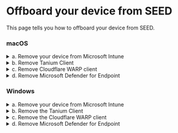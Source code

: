 # Offboard your device from SEED

This page tells you how to offboard your device from SEED.

<!-- tabs:start -->

### **macOS**

<details>
  <summary>a. Remove your device from Microsoft Intune</summary>

  1. Open the **Company Portal** application and click **Sign in**.

  <kbd>![sign-in](images/onboarding-for-macos/sign-in.png)</kbd>

  2. Log in using your TechPass account credentials.
     <!--- If you are a public officer, use your [WOG ID](terms-definitions).
     - If you are a vendor, use your [TechPass ID](terms-definitions).-->

     <kbd>![log-in-to-gcc](images/onboarding-for-macos/log-in-to-gcc.png)</kbd>

     ?> Your two-factor authentication(2FA) varies based on the authentication method you have [set up](https://account.activedirectory.windowsazure.com/Proofup.aspx). If you're using the text message method for authentication, after you enter your password, enter the verification code sent to your phone.

  3. Go to **Devices** and click the three dots beside the device you want to unenrol.
  4. Choose **Remove**.

  <kbd>![devices](images/onboarding-for-macos/devices-2.png)</kbd>
  5. When prompted to confirm the removal, select **Remove**.
  6. Click your profile icon and **Sign out** of **Company Portal**.


</details>

<details>
  <summary>b. Remove Tanium Client</summary>

  1. Open the **Terminal** app and run the following commands:

  ```
  sudo launchctl unload /Library/LaunchDaemons/com.tanium.taniumclient.plist

  sudo launchctl remove com.tanium.taniumclient > /dev/null 2>&1

  sudo rm /Library/LaunchDaemons/com.tanium.taniumclient.plist

  sudo rm /Library/LaunchDaemons/com.tanium.trace.recorder.plist

  sudo rm -rf /Library/Tanium/

  sudo rm /var/db/receipts/com.tanium.taniumclient.TaniumClient.pkg.bom

  sudo rm /var/db/receipts/com.tanium.taniumclient.TaniumClient.pkg.plist

  sudo rm /var/db/receipts/com.tanium.tanium.client.bom

  sudo rm /var/db/receipts/com.tanium.tanium.client.plist
  ```
2. Enter your macOS password when prompted.  

</details>

<details>
  <summary>c. Remove Cloudflare WARP client</summary>

  Complete the following steps to remove Cloudflare WARP Client:

  1. Open the **Terminal**app and run the following command.

  ```
  sudo /bin/sh /Applications/Cloudflare\ WARP.app/Contents/Resources/uninstall.sh
  ```
  2. Enter your macOS password when prompted.

  </details>

  <details>
  <summary>d. Remove Microsoft Defender for Endpoint</summary>

To remove Microsoft Defender for Endpoint from your device, offboard your device from it using the offboarding script.

1. Open **Terminal** and run `mdatp health`.
2. Note down the displayed **org_id**.
3. Identify the organisation of the Defender or the antivirus on your device.

?> Refer to [Organisation IDs and organisation mapping](faqs/organisation-ids-and-mapping.md) for identifying your Defender or antivirus organisation.

4. Based on the organisation, choose the required step from the following:
  - If your organisation id corresponds to WOG, contact [GCC2.0 team](https://form.gov.sg/#!/6099efa30d6a0a0012dff367), to get the offboarding script for macOS.
  - If your organisation id corresponds to TechPass, contact your Defender administrator to get the offboarding scripts for your operating system for macOS.

?>  Check if the script that you received has not yet expired. The expiry date is indicated on the file name. For example, *WindowsDefenderATPOffboardingScript_valid_until_2021-11-10.py*

5. Save the offboarding script to the **Downloads** folder.
6. Go to **Terminal** and run the following command:
  ```
  sudo /bin/sh ~/Downloads/name_of_offboarding_script.sh
  ```
?> The file name *name_of_offboarding_script* in this command is only an example. When you run the command, specify the file name of the offboarding script provided to you.

7. Go back to the **Finder** icon in the **Dock**.
8. Choose **Applications** and search for **Microsoft Defender for Endpoint.app**.
9. Drag the app to the Bin, or select the app and choose **File** > **Move to Bin**.

</details>

### **Windows**

<details>
<summary>a. Remove your  device from Microsoft Intune</summary>

1. Click **Start** icon on the taskbar.
2. Go to  **Settings** > **Accounts** > **Access work or school**.
3. Click your account and select **Disconnect**.
</details>

<details>
<summary>b. Remove the Tanium Client</summary>

1. Click **Start** icon on the taskbar.
2. Go to **Settings** > **Apps**.
3. Search for **Tanium Client** and then select **Uninstall**

</details>

<details>
<summary>c. Remove the Cloudflare WARP client</summary>

1. Click **Start** icon on the taskbar.
2. Go to **Settings** > **Apps**.
3. Search for **Cloudflare WARP** and then select **Uninstall**.
</details>

<details>
<summary>d. Remove Microsoft Defender for Endpoint</summary>

To remove Microsoft Defender for Endpoint from your device, offboard the device from it using the offboarding script.

  1. In the search box on the taskbar, type **regedit**.
  2. Choose **Registry Editor** from the results and click **Run as administrator**.
  3. In the **Registry Editor**, go to **Computer** > **HKEY_LOCAL_MACHINE** > **SOFTWARE** > **Microsoft** > **Windows Advanced Threat Protection** > **Status**. The OrgId of the Defender or antivirus running on your device will be displayed here.
  4. Identify the organisation of the Defender or the antivirus on your device.

  ?> Refer to [Organisation IDs and organisation mapping](faqs/organisation-ids-and-mapping) for identifying your Defender or antivirus organisation.

  5. Based on the organisation, choose the required step from the following:
    - If your organisation id corresponds to WOG, contact [GCC2.0 team](https://form.gov.sg/#!/6099efa30d6a0a0012dff367), to get the offboarding script for Windows.
    - If your organisation id corresponds to TechPass, contact your Defender administrator to get the offboarding scripts for your operating system for Windows.

    ?>  Check if the script that you received has not yet expired. The expiry date is indicated on the file name. For example, *WindowsDefenderATPOffboardingScript_valid_until_2021-11-10.cmd*


   6. Save the offboarding script in your **Downloads** folder.
   7. Go to **Start** and type **cmd**.
   8. Right-click on **Command Prompt** and select **Run as administrator**.
   9. If prompted, enter your Windows password.
   10. Run the following commands:
     ```
     cd "%USERPROFILE%\Downloads\"

     .\name_of_offboarding_script.cmd
     ```
  ?> Name of the .cmd file mentioned in this command is only an example. When you run the command, specify the file name of the offboarding script provided to you.  

</details>

<!-- tabs:end -->

